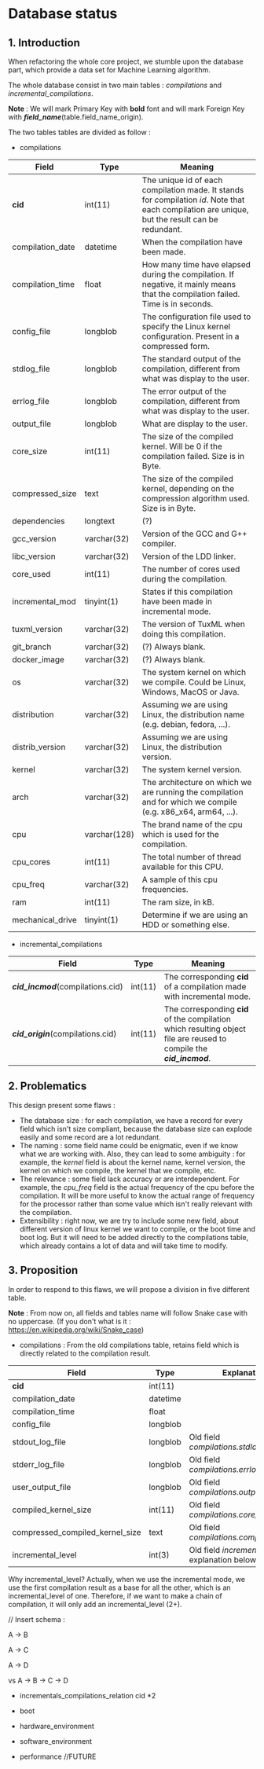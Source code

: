 # Database status
## 1. Introduction

When refactoring the whole core project, we stumble upon the database part,
which provide a data set for Machine Learning algorithm.

The whole database consist in two main tables : *compilations* and
*incremental_compilations*.

**Note** : We will mark Primary Key with **bold** font and will mark Foreign Key
with **_field_name_**(table.field_name_origin).

The two tables tables are divided as follow :

- compilations

| Field |  Type  | Meaning |
| ----- | ------ | ------- |
| **cid** | int(11) | The unique id of each compilation made. It stands for *c*ompilation *id*. Note that each compilation are unique, but the result can be redundant.        |
| compilation_date | datetime | When the compilation have been made. |
| compilation_time | float | How many time have elapsed during the compilation. If negative, it mainly means that the compilation failed. Time is in seconds. |
| config_file | longblob | The configuration file used to specify the Linux kernel configuration. Present in a compressed form. |
| stdlog_file | longblob | The standard output of the compilation, different from what was display to the user. |
| errlog_file | longblob | The error output of the compilation, different from what was display to the user.
| output_file | longblob | What are display to the user. |
| core_size | int(11) | The size of the compiled kernel. Will be 0 if the compilation failed. Size is in Byte. |
| compressed_size | text | The size of the compiled kernel, depending on the compression algorithm used. Size is in Byte. |
| dependencies | longtext | (?) |
| gcc_version | varchar(32) | Version of the GCC and G++ compiler. |
| libc_version | varchar(32) | Version of the LDD linker. |
| core_used | int(11) | The number of cores used during the compilation. |
| incremental_mod | tinyint(1) | States if this compilation have been made in incremental mode. |
| tuxml_version | varchar(32) | The version of TuxML when doing this compilation. |
| git_branch | varchar(32) | (?) Always blank. |
| docker_image | varchar(32) | (?) Always blank. |
| os | varchar(32) | The system kernel on which we compile. Could be Linux, Windows, MacOS or Java. |
| distribution | varchar(32) | Assuming we are using Linux, the distribution name (e.g. debian, fedora, ...). |
| distrib_version | varchar(32) | Assuming we are using Linux, the distribution version. |
| kernel | varchar(32) | The system kernel version. |
| arch | varchar(32) | The architecture on which we are running the compilation and for which we compile (e.g. x86_x64, arm64, ...). |
| cpu | varchar(128) | The brand name of the cpu which is used for the compilation. |
| cpu_cores | int(11) | The total number of thread available for this CPU. |
| cpu_freq | varchar(32) | A sample of this cpu frequencies. |
| ram | int(11) | The ram size, in kB. |
| mechanical_drive | tinyint(1) | Determine if we are using an HDD or something else. |

- incremental_compilations

| Field |  Type  | Meaning |
| ----- | ------ | ------- |
| **_cid_incmod_**(compilations.cid) | int(11) | The corresponding **cid** of a compilation made with incremental mode. |
| **_cid_origin_**(compilations.cid) | int(11) | The corresponding **cid** of the compilation which resulting object file are reused to compile the **_cid_incmod_**. |

## 2. Problematics

This design present some flaws :

- The database size : for each compilation, we have a record for every field
which isn't size compliant, because the database size can explode easily and
some record are a lot redundant.
- The naming : some field name could be enigmatic, even if we know what we are
working with. Also, they can lead to some ambiguity : for example, the _kernel_
field is about the kernel name, kernel version, the kernel on which we compile,
the kernel that we compile, etc.
- The relevance : some field lack accuracy or are interdependent. For example,
the _cpu\_freq_ field is the actual frequency of the cpu before the compilation.
It will be more useful to know the actual range of frequency for the processor
rather than some value which isn't really relevant with the compilation.
- Extensibility : right now, we are try to include some new field, about 
different version of linux kernel we want to compile, or the boot time and boot
log. But it will need to be added directly to the compilations table, which
already contains a lot of data and will take time to modify.

## 3. Proposition

In order to respond to this flaws, we will propose a division in five different
table.

**Note** : From now on, all fields and tables name will follow Snake case with
no uppercase. (If you don't what is it : <https://en.wikipedia.org/wiki/Snake_case>)

- compilations : From the old compilations table, retains field which is
directly related to the compilation result.

| Field | Type | Explanations |
| ----- | ---- | ------------ |
| **cid** | int(11) | |
| compilation_date | datetime | |
| compilation_time | float | |
| config_file | longblob | |
| stdout_log_file | longblob | Old field _compilations.stdlog\_file_. |
| stderr_log_file | longblob | Old field _compilations.errlog\_file_. |
| user_output_file | longblob | Old field _compilations.output\_file_. |
| compiled_kernel_size | int(11) | Old field _compilations.core\_size_.|
| compressed_compiled_kernel_size | text | Old field _compilations.compressed\_size_. |
| incremental_level | int(3) | Old field _incremental\_mod_. See explanation below for more. |

Why incremental_level? Actually, when we use the incremental mode, we use the
first compilation result as a base for all the other, which is an
incremental_level of one. Therefore, if we want to make a chain of compilation,
it will only add an incremental_level (2+).

// Insert schema :

A -> B

A -> C

A -> D

vs A -> B -> C -> D

- incrementals_compilations_relation
cid *2

- boot

- hardware_environment

- software_environment

- performance //FUTURE